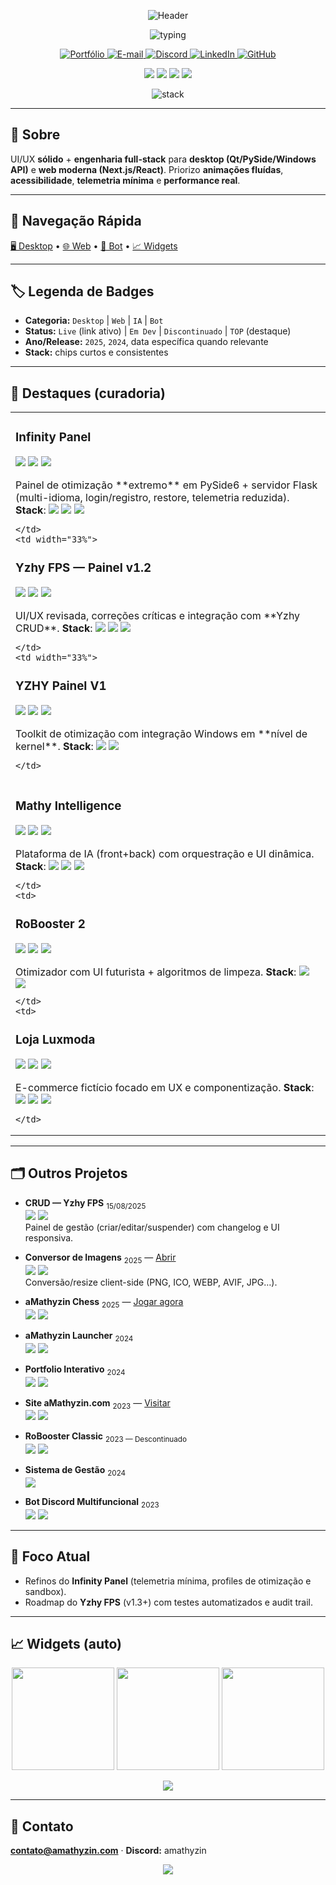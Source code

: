 <!-- README.md — aMathyzin / Matheus Fernandes (refactor+widgets 2025-08) -->

<div align="center">

  <!-- HERO -->
  <img
    src="https://capsule-render.vercel.app/api?type=waving&height=220&color=0:0a192f,100:00d4ff&fontColor=10FFD0&text=aMathyzin&fontSize=66&animation=fadeIn&desc=UI%2FUX%20%7C%20Full-Stack%20%7C%20Desktop%2FWeb%20%2B%20IA&descAlign=50&descAlignY=70"
    alt="Header"
  />

  <img
    src="https://readme-typing-svg.demolab.com?font=Orbitron&size=22&duration=3600&pause=900&color=10FFD0&center=true&vCenter=true&width=920&lines=Designer+UI%2FUX+%E2%80%A2+Full-Stack+%E2%80%A2+Automations%2FIA;Produtos+Desktop+(Qt%2FPySide)+e+Web+(Next.js%2FReact);Foco+em+performance%2C+anima%C3%A7%C3%B5es+e+UX"
    alt="typing"
  />

  <!-- CTAs -->
  <p>
    <a href="https://amathyzin.com">
      <img alt="Portfólio" src="https://img.shields.io/badge/Portfolio-Online-00D4FF?style=for-the-badge&logo=vercel&logoColor=fff"/>
    </a>
    <a href="mailto:contato@amathyzin.com">
      <img alt="E-mail" src="https://img.shields.io/badge/contato%40amathyzin.com-send-0b84ff?style=for-the-badge&logo=gmail&logoColor=fff"/>
    </a>
    <a href="https://discord.gg/amathyzin">
      <img alt="Discord" src="https://img.shields.io/badge/Discord-Community-5865F2?style=for-the-badge&logo=discord&logoColor=fff"/>
    </a>
    <a href="https://www.linkedin.com/in/matheus-fernandes-41b89936b/">
      <img alt="LinkedIn" src="https://img.shields.io/badge/LinkedIn-Conectar-0A66C2?style=for-the-badge&logo=linkedin&logoColor=fff"/>
    </a>
    <a href="https://github.com/aMathyzin">
      <img alt="GitHub" src="https://img.shields.io/badge/GitHub-Follow-1f2328?style=for-the-badge&logo=github&logoColor=10FFD0"/>
    </a>
  </p>

  <!-- KPIs -->
  <p>
    <img src="https://img.shields.io/badge/Projetos-50%2B-10FFD0?style=flat-square&labelColor=0a192f"/>
    <img src="https://img.shields.io/badge/Inscritos-7.5k%2B-10FFD0?style=flat-square&labelColor=0a192f&logo=youtube"/>
    <img src="https://img.shields.io/badge/Ferramentas-100%2B-10FFD0?style=flat-square&labelColor=0a192f"/>
    <img src="https://komarev.com/ghpvc/?username=aMathyzin&label=Views&color=00d4ff&style=flat-square"/>
  </p>

  <!-- STACK ICONS -->
  <img
    src="https://skillicons.dev/icons?i=python,typescript,react,nextjs,tailwind,flask,fastapi,pyqt,qt,cs,dotnet,nodejs,php,mysql,sqlite,prisma,redis,tensorflow,linux,docker,git,figma&perline=12"
    alt="stack"
  />

</div>

---

## 🌌 Sobre
UI/UX **sólido** + **engenharia full-stack** para **desktop (Qt/PySide/Windows API)** e **web moderna (Next.js/React)**. Priorizo **animações fluídas**, **acessibilidade**, **telemetria mínima** e **performance real**.

---

## 🔎 Navegação Rápida
<p>
  <a href="#desktop">🖥️ Desktop</a> •
  <a href="#web">🌐 Web</a> •
  <a href="#bot">🤖 Bot</a> •
  <a href="#widgets">📈 Widgets</a>
</p>

---

## 🏷️ Legenda de Badges
- **Categoria:** `Desktop` | `Web` | `IA` | `Bot`  
- **Status:** `Live` (link ativo) | `Em Dev` | `Discontinuado` | `TOP` (destaque)  
- **Ano/Release:** `2025`, `2024`, data específica quando relevante  
- **Stack:** chips curtos e consistentes

---

## 🚀 Destaques (curadoria)

<table>
  <tr>
    <td width="33%">

### Infinity Panel
<p>
  <img src="https://img.shields.io/badge/Categoria-Desktop-1f2a44?style=flat-square&logo=windows&logoColor=10FFD0"/>
  <img src="https://img.shields.io/badge/Status-Em%20Dev-444?style=flat-square"/>
  <img src="https://img.shields.io/badge/Ano-2025-00d4ff?style=flat-square"/>
</p>
Painel de otimização **extremo** em PySide6 + servidor Flask (multi-idioma, login/registro, restore, telemetria reduzida).  
<b>Stack</b>:
<img src="https://img.shields.io/badge/Python-PySide6-0a192f?style=flat-square&logo=python&logoColor=10FFD0"/>
<img src="https://img.shields.io/badge/Flask-API-0a192f?style=flat-square&logo=flask"/>
<img src="https://img.shields.io/badge/MySQL-DB-0a192f?style=flat-square&logo=mysql&logoColor=fff"/>

    </td>
    <td width="33%">

### Yzhy FPS — Painel v1.2
<p>
  <img src="https://img.shields.io/badge/Categoria-Desktop-1f2a44?style=flat-square&logo=windows&logoColor=10FFD0"/>
  <img src="https://img.shields.io/badge/Badge-TOP-f59e0b?style=flat-square"/>
  <img src="https://img.shields.io/badge/Release-15%2F08%2F2025-00d4ff?style=flat-square"/>
</p>
UI/UX revisada, correções críticas e integração com **Yzhy CRUD**.  
<b>Stack</b>:
<img src="https://img.shields.io/badge/Python-Flask-0a192f?style=flat-square&logo=python&logoColor=10FFD0"/>
<img src="https://img.shields.io/badge/PySide6-Qt-0a192f?style=flat-square"/>
<img src="https://img.shields.io/badge/Windows-API-0a192f?style=flat-square&logo=windows&logoColor=fff"/>

    </td>
    <td width="33%">

### YZHY Painel V1
<p>
  <img src="https://img.shields.io/badge/Categoria-Desktop-1f2a44?style=flat-square&logo=windows&logoColor=10FFD0"/>
  <img src="https://img.shields.io/badge/Kernel-Optimization-7c3aed?style=flat-square"/>
  <img src="https://img.shields.io/badge/Ano-2025-00d4ff?style=flat-square"/>
</p>
Toolkit de otimização com integração Windows em **nível de kernel**.  
<b>Stack</b>:
<img src="https://img.shields.io/badge/Python-Flask-0a192f?style=flat-square"/>
<img src="https://img.shields.io/badge/PySide6-Qt-0a192f?style=flat-square"/>

    </td>
  </tr>

  <tr>
    <td>

### Mathy Intelligence
<p>
  <img src="https://img.shields.io/badge/Categoria-IA-1e3a5f?style=flat-square&logo=react&logoColor=10FFD0"/>
  <img src="https://img.shields.io/badge/Ano-2024-00d4ff?style=flat-square"/>
  <a href="https://mathy-inteligence.xyz">
    <img src="https://img.shields.io/badge/Live-Open-16a34a?style=flat-square&logo=vercel&logoColor=fff"/>
  </a>
</p>
Plataforma de IA (front+back) com orquestração e UI dinâmica.  
<b>Stack</b>:
<img src="https://img.shields.io/badge/React-UI-0a192f?style=flat-square&logo=react&logoColor=10FFD0"/>
<img src="https://img.shields.io/badge/FastAPI-API-0a192f?style=flat-square&logo=fastapi&logoColor=fff"/>
<img src="https://img.shields.io/badge/MySQL-Data-0a192f?style=flat-square&logo=mysql&logoColor=fff"/>

    </td>
    <td>

### RoBooster 2
<p>
  <img src="https://img.shields.io/badge/Categoria-Desktop-1f2a44?style=flat-square&logo=windows&logoColor=10FFD0"/>
  <img src="https://img.shields.io/badge/Ano-2024-00d4ff?style=flat-square"/>
  <a href="https://amathyzin.com/downloads/arquivos/robooster2.html">
    <img src="https://img.shields.io/badge/P%C3%A1gina-Ver-3b82f6?style=flat-square&logo=googlechrome&logoColor=fff"/>
  </a>
</p>
Otimizador com UI futurista + algoritmos de limpeza.  
<b>Stack</b>:
<img src="https://img.shields.io/badge/Python-PyQt6-0a192f?style=flat-square&logo=qt&logoColor=fff"/>
<img src="https://img.shields.io/badge/Windows-API-0a192f?style=flat-square"/>

    </td>
    <td>

### Loja Luxmoda
<p>
  <img src="https://img.shields.io/badge/Categoria-Web-12233d?style=flat-square&logo=next.js&logoColor=10FFD0"/>
  <img src="https://img.shields.io/badge/Ano-2024-00d4ff?style=flat-square"/>
  <a href="https://luxmoda.vercel.app/">
    <img src="https://img.shields.io/badge/Live-Abrir-16a34a?style=flat-square&logo=vercel&logoColor=fff"/>
  </a>
</p>
E-commerce fictício focado em UX e componentização.  
<b>Stack</b>:
<img src="https://img.shields.io/badge/Next.js-SSR-0a192f?style=flat-square&logo=next.js&logoColor=fff"/>
<img src="https://img.shields.io/badge/TypeScript-Types-0a192f?style=flat-square&logo=typescript&logoColor=fff"/>
<img src="https://img.shields.io/badge/Prisma-ORM-0a192f?style=flat-square&logo=prisma&logoColor=fff"/>

    </td>
  </tr>
</table>

---

## 🗂️ Outros Projetos

- **CRUD — Yzhy FPS** <sub>15/08/2025</sub>  
  <img src="https://img.shields.io/badge/Web-12233d?style=flat-square&logo=vercel&logoColor=10FFD0"/>
  <img src="https://img.shields.io/badge/Stack-Python%20%7C%20Flask%20%7C%20SQLite%20%7C%20Tailwind-0a192f?style=flat-square"/>  
  Painel de gestão (criar/editar/suspender) com changelog e UI responsiva.

- **Conversor de Imagens** <sub>2025</sub> — <a href="https://imgconv-murex.vercel.app/">Abrir</a>  
  <img src="https://img.shields.io/badge/Web-12233d?style=flat-square&logo=next.js&logoColor=10FFD0"/>
  <img src="https://img.shields.io/badge/Stack-Next%20%7C%20React%20%7C%20TypeScript-0a192f?style=flat-square"/>  
  Conversão/resize client-side (PNG, ICO, WEBP, AVIF, JPG…).

- **aMathyzin Chess** <sub>2025</sub> — <a href="https://amathy-chess.vercel.app">Jogar agora</a>  
  <img src="https://img.shields.io/badge/Web-12233d?style=flat-square&logo=chessdotcom&logoColor=10FFD0"/>
  <img src="https://img.shields.io/badge/Stack-React%20%7C%20TS%20%7C%20Next%20%7C%20Socket.io-0a192f?style=flat-square"/>

- **aMathyzin Launcher** <sub>2024</sub>  
  <img src="https://img.shields.io/badge/Desktop-1f2a44?style=flat-square&logo=windows&logoColor=10FFD0"/>
  <img src="https://img.shields.io/badge/Stack-C%23%20%7C%20.NET%20%7C%20WPF%20%7C%20SQLite-0a192f?style=flat-square"/>

- **Portfolio Interativo** <sub>2024</sub>  
  <img src="https://img.shields.io/badge/Web-12233d?style=flat-square&logo=react&logoColor=10FFD0"/>
  <img src="https://img.shields.io/badge/Stack-Next%20%7C%20Framer%20Motion%20%7C%20Tailwind-0a192f?style=flat-square"/>

- **Site aMathyzin.com** <sub>2023</sub> — <a href="https://amathyzin.com">Visitar</a>  
  <img src="https://img.shields.io/badge/Web-12233d?style=flat-square&logo=php&logoColor=10FFD0"/>
  <img src="https://img.shields.io/badge/Stack-HTML5%20%7C%20CSS3%20%7C%20JS%20%7C%20PHP%20%7C%20MySQL-0a192f?style=flat-square"/>

- **RoBooster Classic** <sub>2023 — Descontinuado</sub>  
  <img src="https://img.shields.io/badge/Status-Discontinued-b91c1c?style=flat-square"/>
  <img src="https://img.shields.io/badge/Categoria-Desktop-1f2a44?style=flat-square&logo=windows&logoColor=10FFD0"/>

- **Sistema de Gestão** <sub>2024</sub>  
  <img src="https://img.shields.io/badge/Web-12233d?style=flat-square&logo=fastapi&logoColor=10FFD0"/>

- **Bot Discord Multifuncional** <sub>2023</sub>  
  <img src="https://img.shields.io/badge/Bot-Discord-12233d?style=flat-square&logo=discord&logoColor=10FFD0"/>
  <img src="https://img.shields.io/badge/M%C3%B3dulos-economia%2Fmodera%C3%A7%C3%A3o%2Fjogos-0a192f?style=flat-square"/>

---

## 🧭 Foco Atual
- Refinos do **Infinity Panel** (telemetria mínima, profiles de otimização e sandbox).  
- Roadmap do **Yzhy FPS** (v1.3+) com testes automatizados e audit trail.

---

## <a id="widgets"></a>📈 Widgets (auto)
<p align="center">
  <img height="164" src="https://github-readme-stats.vercel.app/api?username=aMathyzin&show_icons=true&theme=transparent&border_color=00D4FF&title_color=10FFD0&text_color=E6EBFF" />
  <img height="164" src="https://github-readme-streak-stats.herokuapp.com/?user=aMathyzin&theme=dark&border=00D4FF&stroke=10FFD0&fire=FF4B1F" />
  <img height="164" src="https://github-readme-stats.vercel.app/api/top-langs/?username=aMathyzin&layout=compact&langs_count=8&theme=transparent&title_color=10FFD0&text_color=E6EBFF&border_color=00D4FF" />
</p>
<p align="center">
  <img src="https://github-readme-activity-graph.vercel.app/graph?username=aMathyzin&theme=react-dark&area=true&hide_border=true&radius=10&custom_title=Activity%20Graph" />
</p>

---

## 🤝 Contato
**contato@amathyzin.com** · **Discord:** amathyzin

<div align="center">
  <img src="https://capsule-render.vercel.app/api?type=wave&height=110&color=0:00d4ff,100:0a192f&reversal=true&text=%F0%9F%9A%80%20Code%20%E2%80%A2%20Design%20%E2%80%A2%20Impacto%20%F0%9F%92%AB&fontColor=10FFD0&fontSize=22" />
</div>
